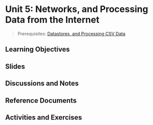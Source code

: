 # Unit 5: Networks, and Processing Data from the Internet

> Prerequisites: [Datastores, and Processing CSV Data](unit-4.md)

## Learning Objectives

## Slides

## Discussions and Notes

## Reference Documents

## Activities and Exercises
